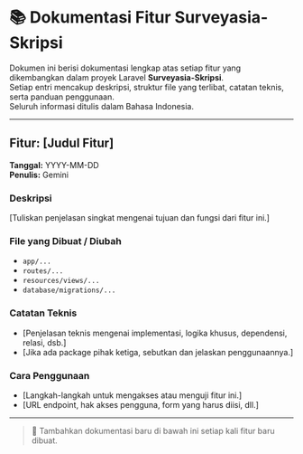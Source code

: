 # 📚 Dokumentasi Fitur Surveyasia-Skripsi

Dokumen ini berisi dokumentasi lengkap atas setiap fitur yang dikembangkan dalam proyek Laravel **Surveyasia-Skripsi**.  
Setiap entri mencakup deskripsi, struktur file yang terlibat, catatan teknis, serta panduan penggunaan.  
Seluruh informasi ditulis dalam Bahasa Indonesia.

---

## Fitur: [Judul Fitur]

**Tanggal:** YYYY-MM-DD  
**Penulis:** Gemini

### Deskripsi  
[Tuliskan penjelasan singkat mengenai tujuan dan fungsi dari fitur ini.]

### File yang Dibuat / Diubah
- `app/...`
- `routes/...`
- `resources/views/...`
- `database/migrations/...`

### Catatan Teknis
- [Penjelasan teknis mengenai implementasi, logika khusus, dependensi, relasi, dsb.]
- [Jika ada package pihak ketiga, sebutkan dan jelaskan penggunaannya.]

### Cara Penggunaan
- [Langkah-langkah untuk mengakses atau menguji fitur ini.]
- [URL endpoint, hak akses pengguna, form yang harus diisi, dll.]

---

> 📝 Tambahkan dokumentasi baru di bawah ini setiap kali fitur baru dibuat.
